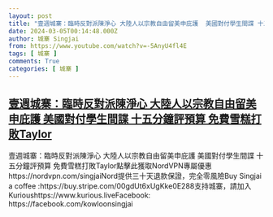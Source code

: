 ```yaml
---
layout: post
title: "壹週城寨：臨時反對派陳淨心 大陸人以宗教自由留美申庇護  美國對付學生間諜 十五分鐘評預算 免費雪糕打敗Taylor"
date: 2024-03-05T00:14:48.000Z
author: 城寨 Singjai
from: https://www.youtube.com/watch?v=-5AnyU4fl4E
tags: [ 城寨 ]
comments: True
categories: [ 城寨 ]
---
```

<!--1709597688000-->
[壹週城寨：臨時反對派陳淨心 大陸人以宗教自由留美申庇護  美國對付學生間諜 十五分鐘評預算 免費雪糕打敗Taylor](https://www.youtube.com/watch?v=-5AnyU4fl4E)
------

<div>
壹週城寨：臨時反對派陳淨心 大陸人以宗教自由留美申庇護  美國對付學生間諜 十五分鐘評預算 免費雪糕打敗Taylor點擊此獲取NordVPN專屬優惠  https://nordvpn.com/singjaiNord提供三十天退款保證，完全零風險Buy Singjai a coffee :https://buy.stripe.com/00gdUt6xUgKke0E288支持城寨，請加入Kurioushttps://www.kurious.liveFacebook: https://facebook.com/kowloonsingjai
</div>
